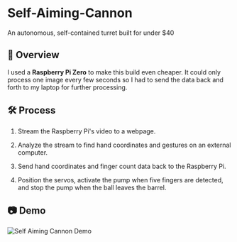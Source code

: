 # Self-Aiming-Cannon 

An autonomous, self-contained turret built for under $40 

## 🚀 Overview

I used a **Raspberry Pi Zero** to make this build even cheaper. It could only process one image every few seconds so 
I had to send the data back and forth to my laptop for further processing. 

## 🛠 Process

1. Stream the Raspberry Pi's video to a webpage.
   
2. Analyze the stream to find hand coordinates and gestures on an external computer.
   
3. Send hand coordinates and finger count data back to the Raspberry Pi.
   
4. Position the servos, activate the pump when five fingers are detected, and stop the pump when the ball leaves the barrel.

## 📷 Demo

![Self Aiming Cannon Demo](https://github.com/NoahBSchwartz/Self-Aiming-Cannon/assets/44248582/719d333b-5602-4cad-a93b-8f3a38d87380)
